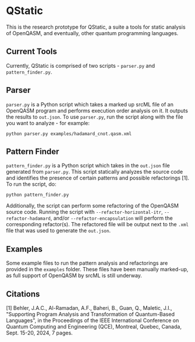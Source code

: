 # QStatic

This is the research prototype for QStatic, a suite a tools for static analysis of OpenQASM, and eventually, other quantum programming languages.

## Current Tools
Currently, QStatic is comprised of two scripts - `parser.py` and `pattern_finder.py`.

## Parser
`parser.py` is a Python script which takes a marked up srcML file of an OpenQASM program and performs execution order analysis on it. It outputs the results to `out.json`.
To use `parser.py`, run the script along with the file you want to analyze - for example:
```
python parser.py examples/hadamard_cnot.qasm.xml
```

## Pattern Finder
`pattern_finder.py` is a Python script which takes in the `out.json` file generated from `parser.py`. This script statically analyzes the source code and identifies the presence of certain patterns and possible refactorings [1]. To run the script, do:
```
python pattern_finder.py
```

Additionally, the script can perform some refactoring of the OpenQASM source code. Running the script with `--refactor-horizontal-itr`, `--refactor-hadamard`, and/or `--refactor-encapsulation` will perform the corresponding refactor(s). The refactored file will be output next to the `.xml` file that was used to generate the `out.json`.

## Examples
Some example files to run the pattern analysis and refactorings are provided in the `examples` folder. These files have been manually marked-up, as full support of OpenQASM by srcML is still underway. 

## Citations
[1] Behler, J.A.C., Al-Ramadan, A.F., Baheri, B., Guan, Q., Maletic, J.I., "Supporting Program Analysis and Transformation of Quantum-Based Languages", in the Proceedings of the IEEE International Conference on Quantum Computing and Engineering (QCE), Montreal, Quebec, Canada, Sept. 15-20, 2024, 7 pages. 
